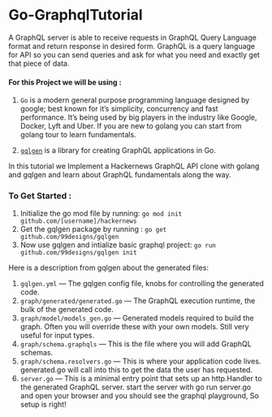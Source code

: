 # Go-GraphqlTutorial

A GraphQL server is able to receive requests in GraphQL Query Language format and return response in desired form. GraphQL is a query language for API so you can send queries and ask for what you need and exactly get that piece of data.

#### For this Project we will be using :

1. ```Go``` is a modern general purpose programming language designed by google; best known for it’s simplicity, concurrency and fast performance. It’s being used by big players in the industry like Google, Docker, Lyft and Uber. If you are new to golang you can start from golang tour to learn fundamentals.

2. [```gqlgen```](https://gqlgen.com/) is a library for creating GraphQL applications in Go.


In this tutorial we Implement a Hackernews GraphQL API clone with golang and gqlgen and learn about GraphQL fundamentals along the way.


### To Get Started :
1. Initialize the go mod file by running:
```go mod init github.com/[username]/hackernews```
2. Get the gqlgen package by running :
```go get github.com/99designs/gqlgen```
3. Now use gqlgen and intialize basic graphql project:
```go run github.com/99designs/gqlgen init```


Here is a description from gqlgen about the generated files:

1. ```gqlgen.yml``` — The gqlgen config file, knobs for controlling the generated code.
2. ```graph/generated/generated.go``` — The GraphQL execution runtime, the bulk of the generated code.
3. ```graph/model/models_gen.go``` — Generated models required to build the graph. Often you will override these with your own models. Still very useful for input types.
4. ```graph/schema.graphqls``` — This is the file where you will add GraphQL schemas.
5. ```graph/schema.resolvers.go``` — This is where your application code lives. generated.go will call into this to get the data the user has requested.
6. ```server.go``` — This is a minimal entry point that sets up an http.Handler to the generated GraphQL server. start the server with go run server.go and open your browser and you should see the graphql playground, So setup is right!